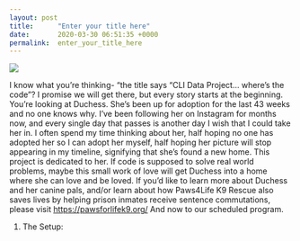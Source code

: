 ```yaml
---
layout: post
title:      "Enter your title here"
date:       2020-03-30 06:51:35 +0000
permalink:  enter_your_title_here
---
```



![](https://miro.medium.com/max/1260/1*untSK8kBGV-NcdexYEM1uw.png)

I know what you’re thinking- “the title says “CLI Data Project… where’s the code”?
I promise we will get there, but every story starts at the beginning.
You’re looking at Duchess. She’s been up for adoption for the last 43 weeks and no one knows why. I’ve been following her on Instagram for months now, and every single day that passes is another day I wish that I could take her in.
I often spend my time thinking about her, half hoping no one has adopted her so I can adopt her myself, half hoping her picture will stop appearing in my timeline, signifying that she’s found a new home.
This project is dedicated to her.
If code is supposed to solve real world problems, maybe this small work of love will get Duchess into a home where she can love and be loved.
If you’d like to learn more about Duchess and her canine pals, and/or learn about how Paws4Life K9 Rescue also saves lives by helping prison inmates receive sentence commutations, please visit https://pawsforlifek9.org/
And now to our scheduled program.
1. The Setup:

